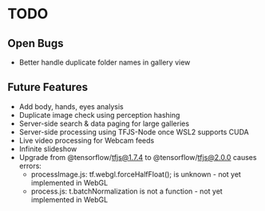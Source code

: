 # TODO

## Open Bugs

- Better handle duplicate folder names in gallery view

## Future Features

- Add body, hands, eyes analysis
- Duplicate image check using perception hashing
- Server-side search & data paging for large galleries
- Server-side processing using TFJS-Node once WSL2 supports CUDA
- Live video processing for Webcam feeds
- Infinite slideshow
- Upgrade from @tensorflow/tfjs@1.7.4 to  @tensorflow/tfjs@2.0.0 causes errors:
  - processImage.js: tf.webgl.forceHalfFloat(); is unknown - not yet implemented in WebGL
  - process.js: t.batchNormalization is not a function - not yet implemented in WebGL
